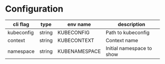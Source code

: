 # Configuration

| cli flag     | type | env name    | description             |
|--------------|------|-------------|-------------------------|
|kubeconfig    |string|KUBECONFIG   |Path to kubeconfig       |
|context       |string|KUBECONTEXT  |Context name             |
|namespace     |string|KUBENAMESPACE|Initial namespace to show|
